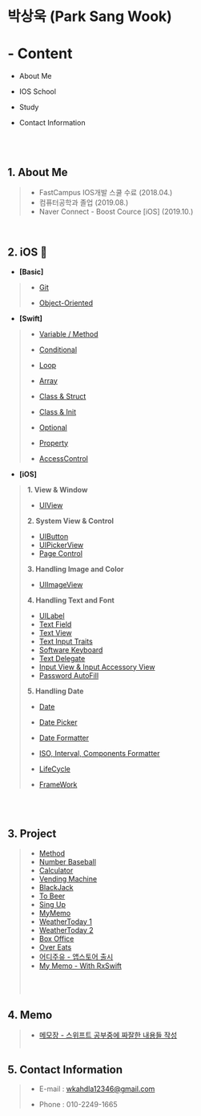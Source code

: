 # 박상욱 (Park Sang Wook)

# - Content

- About Me

- IOS School

- Study

- Contact Information

<br><br>

## 1. About Me

>- FastCampus IOS개발 스쿨 수료 (2018.04.)
>- 컴퓨터공학과 졸업 (2019.08.)
>- Naver Connect - Boost Cource [iOS] (2019.10.)

<br>

## 2. iOS 🍎

- **[Basic]**

>- [Git](https://github.com/wargi/SangWookPark_IOS_School6/blob/master/Class/GIT/readme.md)
>
>- [Object-Oriented](https://github.com/wargi/SangWookPark_IOS_School6/blob/master/Class/ObjectOriented%20Programming/readme.md)

- **[Swift]**

>- [Variable / Method](https://github.com/wargi/SangWookPark_IOS_School6/blob/master/Class/VariableAndMethod/readme.md)
>- [Conditional](https://github.com/wargi/SangWookPark_IOS_School6/blob/master/Class/Conditional/readme.md)
>- [Loop](https://github.com/wargi/SangWookPark_IOS_School6/blob/master/Class/Loop/readme.md)
>- [Array](https://github.com/wargi/SangWookPark_IOS_School6/tree/master/Class/Array/readme.md)
>- [Class & Struct](https://github.com/wargi/SangWookPark_IOS_School6/tree/master/Class/ClassAndStruct/readme.md)
>- [Class & Init](https://github.com/wargi/SangWookPark_IOS_School6/tree/master/Class/ClassAndInit/readme.md)
>
>- [Optional](https://github.com/wargi/SangWookPark_IOS_School6/tree/master/Class/Optional/readme.md)
>
>- [Property](https://github.com/wargi/SangWookPark_IOS_School6/tree/master/Class/Property/readme.md)
>
>- [AccessControl](https://github.com/wargi/SangWookPark_IOS_School6/tree/master/Class/AccessControl/readme.md)
>

- **[iOS]**

>**1. View & Window**
>
>- [UIView](https://github.com/wargi/SangWookPark_IOS_School6/tree/master/Class/UIView/readme.md)
>
>**2. System View & Control**
>
>- [UIButton](https://github.com/wargi/SangWookPark_IOS_School6/tree/master/Class/SystemView&Control/UIButton/readme.md)
>- [UIPickerView](https://github.com/wargi/SangWookPark_IOS_School6/tree/master/Class/SystemView&Control/PickerView.md)
>- [Page Control](https://github.com/wargi/SangWookPark_IOS_School6/tree/master/Class/SystemView&Control/PageControl.md)
>
>**3. Handling Image and Color**
>
>- [UIImageView](https://github.com/wargi/SangWookPark_IOS_School6/tree/master/Class/UIImageView/readme.md)
>
>**4. Handling Text and Font**
>
>- [UILabel](https://github.com/wargi/iOS_Study/tree/master/Class/Handling%20Text%20and%20Font/UILabel/readme.md)
>- [Text Field](https://github.com/wargi/iOS_Study/tree/master/Class/Handling%20Text%20and%20Font/TextField.md)
>- [Text View](https://github.com/wargi/iOS_Study/tree/master/Class/Handling%20Text%20and%20Font/TextView.md)
>- [Text Input Traits](https://github.com/wargi/iOS_Study/tree/master/Class/Handling%20Text%20and%20Font/TextInputTraits.md)
>- [Software Keyboard](https://github.com/wargi/iOS_Study/tree/master/Class/Handling%20Text%20and%20Font/SoftwareKeyboard.md)
>- [Text Delegate](https://github.com/wargi/iOS_Study/tree/master/Class/Handling%20Text%20and%20Font/TextDekegates.md)
>- [Input View & Input Accessory View](https://github.com/wargi/iOS_Study/tree/master/Class/Handling%20Text%20and%20Font/Input.md)
>- [Password AutoFill](https://github.com/wargi/iOS_Study/tree/master/Class/Handling%20Text%20and%20Font/Password.md)
>
>**5. Handling Date**
>
>- [Date]()
>- [Date Picker]()
>- [Date Formatter]()
>- [ISO, Interval, Components Formatter]()
>
>- [LifeCycle](https://github.com/wargi/SangWookPark_IOS_School6/tree/master/Class/LifeCycle/readme.md)
>- [FrameWork](https://github.com/wargi/SangWookPark_IOS_School6/tree/master/Class/FrameWork/readme.md)

<br><br>

## 3. Project

>- [Method](https://github.com/wargi/SangWookPark_IOS_School6/blob/master/Class/Method/readme.md)
>- [Number Baseball](https://github.com/wargi/SangWookPark_IOS_School6/blob/master/Study/BaseballGame/BaseballGame/ViewController.swift)
>- [Calculator](https://github.com/wargi/SangWookPark_IOS_School6/blob/master/Practice/Calculator3/Calculator3/ViewController.swift)
>- [Vending Machine](https://github.com/wargi/SangWookPark_IOS_School6/tree/master/Study/UIExam)
>- [BlackJack](https://github.com/wargi/SangWookPark_IOS_School6/tree/master/Class/BlackJack)
>- [To Beer]()
>- [Sing Up](https://wargi.tistory.com/6)
>- [MyMemo](https://github.com/wargi/Swift_Study/tree/master/MyMemo/MyMemo2)
>- [WeatherToday 1](https://wargi.tistory.com/7)
>- [WeatherToday 2](https://github.com/wargi/Swift_Study/tree/master/Mastering/Weather)
>- [Box Office](https://wargi.tistory.com/8)
>- [Over Eats](https://github.com/FastCampusTeamTwo/iOS)
>- [어디주유 - 앱스토어 출시](https://github.com/OilPrice-Where/iOS-main)
>- [My Memo - With RxSwift](https://github.com/wargi/iOS_Study/tree/master/Project/RxMemo/README.md)
>
> <br><br>

## 4. Memo

>- [메모장 - 스위프트 공부중에 짜잘한 내용들 작성](https://github.com/wargi/iOS_Study/tree/master/Memo/README.md)
> <br><br>

## 5. Contact Information

> - E-mail : wkahdla12346@gmail.com
>
> - Phone : 010-2249-1665

